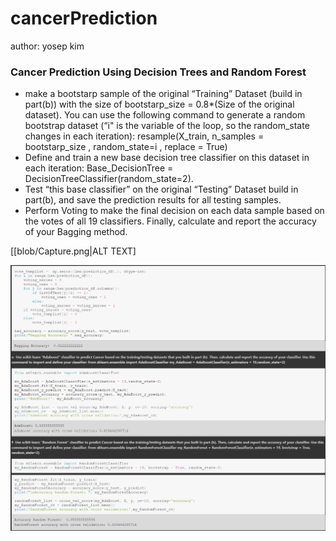 # cancerPrediction
author: yosep kim


### Cancer Prediction Using Decision Trees and Random Forest

- make a bootstarp sample of the original “Training” Dataset (build in part(b)) with the
size of bootstarp_size = 0.8*(Size of the original dataset). You can use the following
command to generate a random bootstrap dataset (“i" is the variable of the loop, so
the random_state changes in each iteration):
resample(X_train, n_samples = bootstarp_size , random_state=i , replace = True)
- Define and train a new base decision tree classifier on this dataset in each iteration:
Base_DecisionTree = DecisionTreeClassifier(random_state=2).
- Test “this base classifier” on the original “Testing” Dataset build in part(b), and save
the prediction results for all testing samples.
- Perform Voting to make the final decision on each data sample based on the votes of
all 19 classifiers.
Finally, calculate and report the accuracy of your Bagging method.

[[blob/Capture.png|ALT TEXT]

<!-- ![Screenshot](blob/Capture.png) -->
<!-- ![Alt TEXT](blob/Capture.png?raw=true "Title") -->
![myimage-alt-tag](blob/Capture.png)
